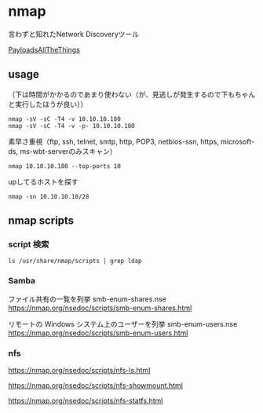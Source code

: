 # nmap
言わずと知れたNetwork Discoveryツール

[PayloadsAllTheThings](https://github.com/swisskyrepo/PayloadsAllTheThings/blob/6a11a6c670b1e016f1536f01fc690e1bc482bd90/Methodology%20and%20Resources/Network%20Discovery.md#nmap)

## usage
（下は時間がかかるのであまり使わない（が、見逃しが発生するので下もちゃんと実行したほうが良い））

```
nmap -sV -sC -T4 -v 10.10.10.180
nmap -sV -sC -T4 -v -p- 10.10.10.180
```

素早さ重視（ftp, ssh, telnet, smtp, http, POP3, netbios-ssn, https, microsoft-ds, ms-wbt-serverのみスキャン）

```
nmap 10.10.10.180 --top-ports 10 
```

upしてるホストを探す

```
nmap -sn 10.10.10.10/28
```

## nmap scripts

### script 検索

```
ls /usr/share/nmap/scripts | grep ldap
```

### Samba
ファイル共有の一覧を列挙
smb-enum-shares.nse
https://nmap.org/nsedoc/scripts/smb-enum-shares.html

リモートの Windows システム上のユーザーを列挙
smb-enum-users.nse
https://nmap.org/nsedoc/scripts/smb-enum-users.html

### nfs
https://nmap.org/nsedoc/scripts/nfs-ls.html

https://nmap.org/nsedoc/scripts/nfs-showmount.html

https://nmap.org/nsedoc/scripts/nfs-statfs.html
